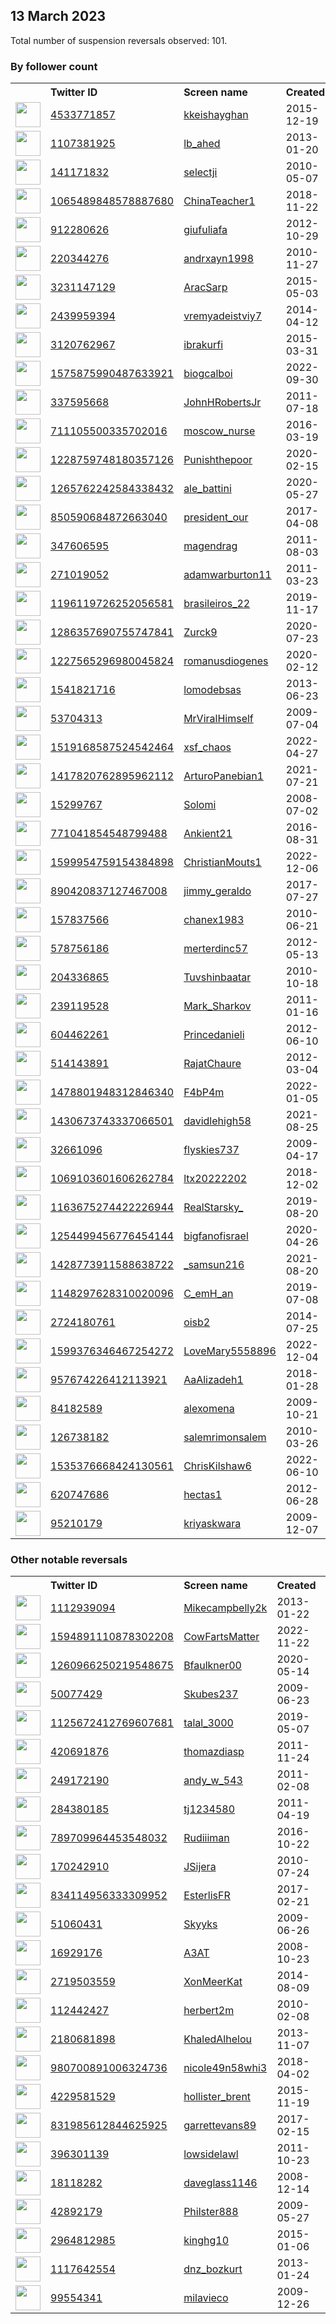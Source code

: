
## 13 March 2023
Total number of suspension reversals observed: 101.

### By follower count
<table><tr><th></th><th align="left">Twitter ID</th><th align="left">Screen name</th>
<th align="left">Created</th><th align="left">Status</th><th align="left">Suspended</th><th align="left">Followers</th>
<tr><td><a href="https://pbs.twimg.com/profile_images/1534544441524031489/lP-Rr9iN_normal.jpg"><img src="https://pbs.twimg.com/profile_images/1534544441524031489/lP-Rr9iN_normal.jpg" width="40px" height="40px" align="center"/></a></td><td><a href="https://twitter.com/intent/user?user_id=4533771857">4533771857</a></td><td><a href="https://twitter.com/kkeishayghan">kkeishayghan</a></td><td>2015-12-19</td><td align="center"></td><td>2022-12-31</td><td>13500</td></tr>
<tr><td><a href="https://pbs.twimg.com/profile_images/1306204034802626562/8MmWimLh_normal.jpg"><img src="https://pbs.twimg.com/profile_images/1306204034802626562/8MmWimLh_normal.jpg" width="40px" height="40px" align="center"/></a></td><td><a href="https://twitter.com/intent/user?user_id=1107381925">1107381925</a></td><td><a href="https://twitter.com/lb_ahed">lb_ahed</a></td><td>2013-01-20</td><td align="center"></td><td>2022-10-06</td><td>9141</td></tr>
<tr><td><a href="https://pbs.twimg.com/profile_images/1634638949573591040/sQZbvmrd_normal.jpg"><img src="https://pbs.twimg.com/profile_images/1634638949573591040/sQZbvmrd_normal.jpg" width="40px" height="40px" align="center"/></a></td><td><a href="https://twitter.com/intent/user?user_id=141171832">141171832</a></td><td><a href="https://twitter.com/selectji">selectji</a></td><td>2010-05-07</td><td align="center"></td><td></td><td>7531</td></tr>
<tr><td><a href="https://pbs.twimg.com/profile_images/1342463598032015360/fBt4hlwu_normal.jpg"><img src="https://pbs.twimg.com/profile_images/1342463598032015360/fBt4hlwu_normal.jpg" width="40px" height="40px" align="center"/></a></td><td><a href="https://twitter.com/intent/user?user_id=1065489848578887680">1065489848578887680</a></td><td><a href="https://twitter.com/ChinaTeacher1">ChinaTeacher1</a></td><td>2018-11-22</td><td align="center"></td><td>2022-11-18</td><td>5981</td></tr>
<tr><td><a href="https://pbs.twimg.com/profile_images/1119962652363542528/FHq-YwmM_normal.jpg"><img src="https://pbs.twimg.com/profile_images/1119962652363542528/FHq-YwmM_normal.jpg" width="40px" height="40px" align="center"/></a></td><td><a href="https://twitter.com/intent/user?user_id=912280626">912280626</a></td><td><a href="https://twitter.com/giufuliafa">giufuliafa</a></td><td>2012-10-29</td><td align="center"></td><td>2022-12-29</td><td>3393</td></tr>
<tr><td><a href="https://pbs.twimg.com/profile_images/1564343232691044354/rgn44umR_normal.jpg"><img src="https://pbs.twimg.com/profile_images/1564343232691044354/rgn44umR_normal.jpg" width="40px" height="40px" align="center"/></a></td><td><a href="https://twitter.com/intent/user?user_id=220344276">220344276</a></td><td><a href="https://twitter.com/andrxayn1998">andrxayn1998</a></td><td>2010-11-27</td><td align="center"></td><td>2023-02-22</td><td>2495</td></tr>
<tr><td><a href="https://pbs.twimg.com/profile_images/1430620803050115072/AWh2WDMJ_normal.jpg"><img src="https://pbs.twimg.com/profile_images/1430620803050115072/AWh2WDMJ_normal.jpg" width="40px" height="40px" align="center"/></a></td><td><a href="https://twitter.com/intent/user?user_id=3231147129">3231147129</a></td><td><a href="https://twitter.com/AracSarp">AracSarp</a></td><td>2015-05-03</td><td align="center"></td><td>2022-12-13</td><td>1741</td></tr>
<tr><td><a href="https://pbs.twimg.com/profile_images/1209005616632651777/RxfGxUQp_normal.jpg"><img src="https://pbs.twimg.com/profile_images/1209005616632651777/RxfGxUQp_normal.jpg" width="40px" height="40px" align="center"/></a></td><td><a href="https://twitter.com/intent/user?user_id=2439959394">2439959394</a></td><td><a href="https://twitter.com/vremyadeistviy7">vremyadeistviy7</a></td><td>2014-04-12</td><td align="center"></td><td>2022-08-02</td><td>1550</td></tr>
<tr><td><a href="https://pbs.twimg.com/profile_images/1292860074696880129/1Ps9edmi_normal.jpg"><img src="https://pbs.twimg.com/profile_images/1292860074696880129/1Ps9edmi_normal.jpg" width="40px" height="40px" align="center"/></a></td><td><a href="https://twitter.com/intent/user?user_id=3120762967">3120762967</a></td><td><a href="https://twitter.com/ibrakurfi">ibrakurfi</a></td><td>2015-03-31</td><td align="center"></td><td>2023-03-04</td><td>1528</td></tr>
<tr><td><a href="https://pbs.twimg.com/profile_images/1581036186608406529/wr0amWVm_normal.jpg"><img src="https://pbs.twimg.com/profile_images/1581036186608406529/wr0amWVm_normal.jpg" width="40px" height="40px" align="center"/></a></td><td><a href="https://twitter.com/intent/user?user_id=1575875990487633921">1575875990487633921</a></td><td><a href="https://twitter.com/biogcalboi">biogcalboi</a></td><td>2022-09-30</td><td align="center"></td><td>2022-10-21</td><td>1517</td></tr>
<tr><td><a href="https://pbs.twimg.com/profile_images/1363652674068107268/ea2N7y5i_normal.jpg"><img src="https://pbs.twimg.com/profile_images/1363652674068107268/ea2N7y5i_normal.jpg" width="40px" height="40px" align="center"/></a></td><td><a href="https://twitter.com/intent/user?user_id=337595668">337595668</a></td><td><a href="https://twitter.com/JohnHRobertsJr">JohnHRobertsJr</a></td><td>2011-07-18</td><td align="center"></td><td></td><td>1017</td></tr>
<tr><td><a href="https://pbs.twimg.com/profile_images/1626610621901950976/-G4FYhFm_normal.jpg"><img src="https://pbs.twimg.com/profile_images/1626610621901950976/-G4FYhFm_normal.jpg" width="40px" height="40px" align="center"/></a></td><td><a href="https://twitter.com/intent/user?user_id=711105500335702016">711105500335702016</a></td><td><a href="https://twitter.com/moscow_nurse">moscow_nurse</a></td><td>2016-03-19</td><td align="center"></td><td>2023-03-12</td><td>902</td></tr>
<tr><td><a href="https://pbs.twimg.com/profile_images/1338710652165230599/6EPihRag_normal.jpg"><img src="https://pbs.twimg.com/profile_images/1338710652165230599/6EPihRag_normal.jpg" width="40px" height="40px" align="center"/></a></td><td><a href="https://twitter.com/intent/user?user_id=1228759748180357126">1228759748180357126</a></td><td><a href="https://twitter.com/Punishthepoor">Punishthepoor</a></td><td>2020-02-15</td><td align="center"></td><td></td><td>863</td></tr>
<tr><td><a href="https://pbs.twimg.com/profile_images/1280177567828492293/4mS_Phe8_normal.jpg"><img src="https://pbs.twimg.com/profile_images/1280177567828492293/4mS_Phe8_normal.jpg" width="40px" height="40px" align="center"/></a></td><td><a href="https://twitter.com/intent/user?user_id=1265762242584338432">1265762242584338432</a></td><td><a href="https://twitter.com/ale_battini">ale_battini</a></td><td>2020-05-27</td><td align="center"></td><td>2022-06-17</td><td>840</td></tr>
<tr><td><a href="https://pbs.twimg.com/profile_images/1623873500321656833/8goNBo3X_normal.jpg"><img src="https://pbs.twimg.com/profile_images/1623873500321656833/8goNBo3X_normal.jpg" width="40px" height="40px" align="center"/></a></td><td><a href="https://twitter.com/intent/user?user_id=850590684872663040">850590684872663040</a></td><td><a href="https://twitter.com/president_our">president_our</a></td><td>2017-04-08</td><td align="center"></td><td>2023-03-04</td><td>739</td></tr>
<tr><td><a href="https://pbs.twimg.com/profile_images/1268062763282202624/eGbUQeIa_normal.jpg"><img src="https://pbs.twimg.com/profile_images/1268062763282202624/eGbUQeIa_normal.jpg" width="40px" height="40px" align="center"/></a></td><td><a href="https://twitter.com/intent/user?user_id=347606595">347606595</a></td><td><a href="https://twitter.com/magendrag">magendrag</a></td><td>2011-08-03</td><td align="center"></td><td></td><td>658</td></tr>
<tr><td><a href="https://pbs.twimg.com/profile_images/1049718896532570112/e2VqyHlo_normal.jpg"><img src="https://pbs.twimg.com/profile_images/1049718896532570112/e2VqyHlo_normal.jpg" width="40px" height="40px" align="center"/></a></td><td><a href="https://twitter.com/intent/user?user_id=271019052">271019052</a></td><td><a href="https://twitter.com/adamwarburton11">adamwarburton11</a></td><td>2011-03-23</td><td align="center">🔒</td><td>2022-06-23</td><td>447</td></tr>
<tr><td><a href="https://pbs.twimg.com/profile_images/1494123751763492864/kw1wJ1yi_normal.jpg"><img src="https://pbs.twimg.com/profile_images/1494123751763492864/kw1wJ1yi_normal.jpg" width="40px" height="40px" align="center"/></a></td><td><a href="https://twitter.com/intent/user?user_id=1196119726252056581">1196119726252056581</a></td><td><a href="https://twitter.com/brasileiros_22">brasileiros_22</a></td><td>2019-11-17</td><td align="center"></td><td>2022-10-14</td><td>431</td></tr>
<tr><td><a href="https://pbs.twimg.com/profile_images/1495990305337888769/E4AmuFSX_normal.jpg"><img src="https://pbs.twimg.com/profile_images/1495990305337888769/E4AmuFSX_normal.jpg" width="40px" height="40px" align="center"/></a></td><td><a href="https://twitter.com/intent/user?user_id=1286357690755747841">1286357690755747841</a></td><td><a href="https://twitter.com/Zurck9">Zurck9</a></td><td>2020-07-23</td><td align="center"></td><td>2022-03-06</td><td>365</td></tr>
<tr><td><a href="https://pbs.twimg.com/profile_images/1300422309975556098/9Kwt3vlR_normal.jpg"><img src="https://pbs.twimg.com/profile_images/1300422309975556098/9Kwt3vlR_normal.jpg" width="40px" height="40px" align="center"/></a></td><td><a href="https://twitter.com/intent/user?user_id=1227565296980045824">1227565296980045824</a></td><td><a href="https://twitter.com/romanusdiogenes">romanusdiogenes</a></td><td>2020-02-12</td><td align="center"></td><td></td><td>291</td></tr>
<tr><td><a href="https://pbs.twimg.com/profile_images/1333283166002569216/iH6gmKlm_normal.jpg"><img src="https://pbs.twimg.com/profile_images/1333283166002569216/iH6gmKlm_normal.jpg" width="40px" height="40px" align="center"/></a></td><td><a href="https://twitter.com/intent/user?user_id=1541821716">1541821716</a></td><td><a href="https://twitter.com/lomodebsas">lomodebsas</a></td><td>2013-06-23</td><td align="center"></td><td></td><td>268</td></tr>
<tr><td><a href="https://pbs.twimg.com/profile_images/1494331846783430668/6SsMFZj9_normal.jpg"><img src="https://pbs.twimg.com/profile_images/1494331846783430668/6SsMFZj9_normal.jpg" width="40px" height="40px" align="center"/></a></td><td><a href="https://twitter.com/intent/user?user_id=53704313">53704313</a></td><td><a href="https://twitter.com/MrViralHimself">MrViralHimself</a></td><td>2009-07-04</td><td align="center"></td><td>2022-03-31</td><td>246</td></tr>
<tr><td><a href="https://pbs.twimg.com/profile_images/1519169118804471808/YViZ4NOV_normal.jpg"><img src="https://pbs.twimg.com/profile_images/1519169118804471808/YViZ4NOV_normal.jpg" width="40px" height="40px" align="center"/></a></td><td><a href="https://twitter.com/intent/user?user_id=1519168587524542464">1519168587524542464</a></td><td><a href="https://twitter.com/xsf_chaos">xsf_chaos</a></td><td>2022-04-27</td><td align="center"></td><td>2022-12-26</td><td>211</td></tr>
<tr><td><a href="https://pbs.twimg.com/profile_images/1554182498955010048/NQuYIPIm_normal.jpg"><img src="https://pbs.twimg.com/profile_images/1554182498955010048/NQuYIPIm_normal.jpg" width="40px" height="40px" align="center"/></a></td><td><a href="https://twitter.com/intent/user?user_id=1417820762895962112">1417820762895962112</a></td><td><a href="https://twitter.com/ArturoPanebian1">ArturoPanebian1</a></td><td>2021-07-21</td><td align="center"></td><td>2022-11-16</td><td>189</td></tr>
<tr><td><a href="https://pbs.twimg.com/profile_images/378800000294730583/fbabc4efa362cf8047e3af19b917729d_normal.jpeg"><img src="https://pbs.twimg.com/profile_images/378800000294730583/fbabc4efa362cf8047e3af19b917729d_normal.jpeg" width="40px" height="40px" align="center"/></a></td><td><a href="https://twitter.com/intent/user?user_id=15299767">15299767</a></td><td><a href="https://twitter.com/Solomi">Solomi</a></td><td>2008-07-02</td><td align="center"></td><td>2022-09-07</td><td>167</td></tr>
<tr><td><a href="https://pbs.twimg.com/profile_images/1320514141614911488/DEshOZu8_normal.jpg"><img src="https://pbs.twimg.com/profile_images/1320514141614911488/DEshOZu8_normal.jpg" width="40px" height="40px" align="center"/></a></td><td><a href="https://twitter.com/intent/user?user_id=771041854548799488">771041854548799488</a></td><td><a href="https://twitter.com/Ankient21">Ankient21</a></td><td>2016-08-31</td><td align="center"></td><td></td><td>158</td></tr>
<tr><td><a href="https://pbs.twimg.com/profile_images/1622636331808456734/KbZ38mXH_normal.jpg"><img src="https://pbs.twimg.com/profile_images/1622636331808456734/KbZ38mXH_normal.jpg" width="40px" height="40px" align="center"/></a></td><td><a href="https://twitter.com/intent/user?user_id=1599954759154384898">1599954759154384898</a></td><td><a href="https://twitter.com/ChristianMouts1">ChristianMouts1</a></td><td>2022-12-06</td><td align="center"></td><td>2023-02-28</td><td>155</td></tr>
<tr><td><a href="https://pbs.twimg.com/profile_images/1283405934757400580/ev-JfXYb_normal.jpg"><img src="https://pbs.twimg.com/profile_images/1283405934757400580/ev-JfXYb_normal.jpg" width="40px" height="40px" align="center"/></a></td><td><a href="https://twitter.com/intent/user?user_id=890420837127467008">890420837127467008</a></td><td><a href="https://twitter.com/jimmy_geraldo">jimmy_geraldo</a></td><td>2017-07-27</td><td align="center"></td><td></td><td>138</td></tr>
<tr><td><a href="https://pbs.twimg.com/profile_images/1185517754809507841/r9tMDGZ__normal.jpg"><img src="https://pbs.twimg.com/profile_images/1185517754809507841/r9tMDGZ__normal.jpg" width="40px" height="40px" align="center"/></a></td><td><a href="https://twitter.com/intent/user?user_id=157837566">157837566</a></td><td><a href="https://twitter.com/chanex1983">chanex1983</a></td><td>2010-06-21</td><td align="center"></td><td>2023-03-01</td><td>127</td></tr>
<tr><td><a href="https://pbs.twimg.com/profile_images/796829228893356033/qPM3Yqvk_normal.jpg"><img src="https://pbs.twimg.com/profile_images/796829228893356033/qPM3Yqvk_normal.jpg" width="40px" height="40px" align="center"/></a></td><td><a href="https://twitter.com/intent/user?user_id=578756186">578756186</a></td><td><a href="https://twitter.com/merterdinc57">merterdinc57</a></td><td>2012-05-13</td><td align="center"></td><td>2022-06-27</td><td>117</td></tr>
<tr><td><a href="https://pbs.twimg.com/profile_images/924069759745798144/mLb4NfBy_normal.jpg"><img src="https://pbs.twimg.com/profile_images/924069759745798144/mLb4NfBy_normal.jpg" width="40px" height="40px" align="center"/></a></td><td><a href="https://twitter.com/intent/user?user_id=204336865">204336865</a></td><td><a href="https://twitter.com/Tuvshinbaatar">Tuvshinbaatar</a></td><td>2010-10-18</td><td align="center"></td><td>2022-05-10</td><td>114</td></tr>
<tr><td><a href="https://pbs.twimg.com/profile_images/1378879676840566785/sgmQ_J2n_normal.jpg"><img src="https://pbs.twimg.com/profile_images/1378879676840566785/sgmQ_J2n_normal.jpg" width="40px" height="40px" align="center"/></a></td><td><a href="https://twitter.com/intent/user?user_id=239119528">239119528</a></td><td><a href="https://twitter.com/Mark_Sharkov">Mark_Sharkov</a></td><td>2011-01-16</td><td align="center"></td><td>2023-02-23</td><td>97</td></tr>
<tr><td><a href="https://pbs.twimg.com/profile_images/1170621265729572864/hH2G4aGx_normal.jpg"><img src="https://pbs.twimg.com/profile_images/1170621265729572864/hH2G4aGx_normal.jpg" width="40px" height="40px" align="center"/></a></td><td><a href="https://twitter.com/intent/user?user_id=604462261">604462261</a></td><td><a href="https://twitter.com/Princedanieli">Princedanieli</a></td><td>2012-06-10</td><td align="center"></td><td>2022-10-19</td><td>83</td></tr>
<tr><td><a href="https://pbs.twimg.com/profile_images/1513895054858850313/c1VaIvVk_normal.jpg"><img src="https://pbs.twimg.com/profile_images/1513895054858850313/c1VaIvVk_normal.jpg" width="40px" height="40px" align="center"/></a></td><td><a href="https://twitter.com/intent/user?user_id=514143891">514143891</a></td><td><a href="https://twitter.com/RajatChaure">RajatChaure</a></td><td>2012-03-04</td><td align="center"></td><td>2023-01-03</td><td>77</td></tr>
<tr><td><a href="https://pbs.twimg.com/profile_images/1483617833334550531/HQeAhATw_normal.jpg"><img src="https://pbs.twimg.com/profile_images/1483617833334550531/HQeAhATw_normal.jpg" width="40px" height="40px" align="center"/></a></td><td><a href="https://twitter.com/intent/user?user_id=1478801948312846340">1478801948312846340</a></td><td><a href="https://twitter.com/F4bP4m">F4bP4m</a></td><td>2022-01-05</td><td align="center"></td><td>2022-03-09</td><td>75</td></tr>
<tr><td><a href="https://pbs.twimg.com/profile_images/1430931820967718912/OqC4f__S_normal.jpg"><img src="https://pbs.twimg.com/profile_images/1430931820967718912/OqC4f__S_normal.jpg" width="40px" height="40px" align="center"/></a></td><td><a href="https://twitter.com/intent/user?user_id=1430673743337066501">1430673743337066501</a></td><td><a href="https://twitter.com/davidlehigh58">davidlehigh58</a></td><td>2021-08-25</td><td align="center">🔒</td><td></td><td>71</td></tr>
<tr><td><a href="https://pbs.twimg.com/profile_images/1570229591897169921/z_Uj8sE__normal.jpg"><img src="https://pbs.twimg.com/profile_images/1570229591897169921/z_Uj8sE__normal.jpg" width="40px" height="40px" align="center"/></a></td><td><a href="https://twitter.com/intent/user?user_id=32661096">32661096</a></td><td><a href="https://twitter.com/flyskies737">flyskies737</a></td><td>2009-04-17</td><td align="center">🔒</td><td>2022-12-11</td><td>60</td></tr>
<tr><td><a href="https://pbs.twimg.com/profile_images/1506031637112684544/z0RnKb9d_normal.jpg"><img src="https://pbs.twimg.com/profile_images/1506031637112684544/z0RnKb9d_normal.jpg" width="40px" height="40px" align="center"/></a></td><td><a href="https://twitter.com/intent/user?user_id=1069103601606262784">1069103601606262784</a></td><td><a href="https://twitter.com/ltx20222202">ltx20222202</a></td><td>2018-12-02</td><td align="center"></td><td>2022-11-02</td><td>56</td></tr>
<tr><td><a href="https://pbs.twimg.com/profile_images/1185816322787164161/gSm7ckcy_normal.jpg"><img src="https://pbs.twimg.com/profile_images/1185816322787164161/gSm7ckcy_normal.jpg" width="40px" height="40px" align="center"/></a></td><td><a href="https://twitter.com/intent/user?user_id=1163675274422226944">1163675274422226944</a></td><td><a href="https://twitter.com/RealStarsky_">RealStarsky_</a></td><td>2019-08-20</td><td align="center">🔒</td><td>2022-12-25</td><td>49</td></tr>
<tr><td><a href="https://pbs.twimg.com/profile_images/1410468364988780544/wTkNhUVE_normal.jpg"><img src="https://pbs.twimg.com/profile_images/1410468364988780544/wTkNhUVE_normal.jpg" width="40px" height="40px" align="center"/></a></td><td><a href="https://twitter.com/intent/user?user_id=1254499456776454144">1254499456776454144</a></td><td><a href="https://twitter.com/bigfanofisrael">bigfanofisrael</a></td><td>2020-04-26</td><td align="center"></td><td>2022-10-04</td><td>49</td></tr>
<tr><td><a href="https://pbs.twimg.com/profile_images/1634273219556397064/oqyJ4GL9_normal.jpg"><img src="https://pbs.twimg.com/profile_images/1634273219556397064/oqyJ4GL9_normal.jpg" width="40px" height="40px" align="center"/></a></td><td><a href="https://twitter.com/intent/user?user_id=1428773911588638722">1428773911588638722</a></td><td><a href="https://twitter.com/_samsun216">_samsun216</a></td><td>2021-08-20</td><td align="center">🔒</td><td>2023-02-04</td><td>46</td></tr>
<tr><td><a href="https://pbs.twimg.com/profile_images/1520480723093925897/Fal8M5nC_normal.jpg"><img src="https://pbs.twimg.com/profile_images/1520480723093925897/Fal8M5nC_normal.jpg" width="40px" height="40px" align="center"/></a></td><td><a href="https://twitter.com/intent/user?user_id=1148297628310020096">1148297628310020096</a></td><td><a href="https://twitter.com/C_emH_an">C_emH_an</a></td><td>2019-07-08</td><td align="center"></td><td>2022-07-21</td><td>44</td></tr>
<tr><td><a href="https://pbs.twimg.com/profile_images/1019535889549193216/yJyQkdlQ_normal.jpg"><img src="https://pbs.twimg.com/profile_images/1019535889549193216/yJyQkdlQ_normal.jpg" width="40px" height="40px" align="center"/></a></td><td><a href="https://twitter.com/intent/user?user_id=2724180761">2724180761</a></td><td><a href="https://twitter.com/oisb2">oisb2</a></td><td>2014-07-25</td><td align="center">🔒</td><td></td><td>41</td></tr>
<tr><td><a href="https://pbs.twimg.com/profile_images/1599379282895192065/XmOr823S_normal.jpg"><img src="https://pbs.twimg.com/profile_images/1599379282895192065/XmOr823S_normal.jpg" width="40px" height="40px" align="center"/></a></td><td><a href="https://twitter.com/intent/user?user_id=1599376346467254272">1599376346467254272</a></td><td><a href="https://twitter.com/LoveMary5558896">LoveMary5558896</a></td><td>2022-12-04</td><td align="center"></td><td>2022-12-28</td><td>40</td></tr>
<tr><td><a href="https://pbs.twimg.com/profile_images/1629902058139574273/quWr8se1_normal.jpg"><img src="https://pbs.twimg.com/profile_images/1629902058139574273/quWr8se1_normal.jpg" width="40px" height="40px" align="center"/></a></td><td><a href="https://twitter.com/intent/user?user_id=957674226412113921">957674226412113921</a></td><td><a href="https://twitter.com/AaAlizadeh1">AaAlizadeh1</a></td><td>2018-01-28</td><td align="center"></td><td>2023-02-20</td><td>39</td></tr>
<tr><td><a href="https://pbs.twimg.com/profile_images/1350102388288479235/icAyxfMa_normal.jpg"><img src="https://pbs.twimg.com/profile_images/1350102388288479235/icAyxfMa_normal.jpg" width="40px" height="40px" align="center"/></a></td><td><a href="https://twitter.com/intent/user?user_id=84182589">84182589</a></td><td><a href="https://twitter.com/alexomena">alexomena</a></td><td>2009-10-21</td><td align="center"></td><td>2022-07-19</td><td>35</td></tr>
<tr><td><a href="https://pbs.twimg.com/profile_images/1060769689884856320/-Fn5QLhN_normal.jpg"><img src="https://pbs.twimg.com/profile_images/1060769689884856320/-Fn5QLhN_normal.jpg" width="40px" height="40px" align="center"/></a></td><td><a href="https://twitter.com/intent/user?user_id=126738182">126738182</a></td><td><a href="https://twitter.com/salemrimonsalem">salemrimonsalem</a></td><td>2010-03-26</td><td align="center"></td><td>2023-01-03</td><td>28</td></tr>
<tr><td><a href="https://pbs.twimg.com/profile_images/1535376762250711041/R0Isz6RX_normal.png"><img src="https://pbs.twimg.com/profile_images/1535376762250711041/R0Isz6RX_normal.png" width="40px" height="40px" align="center"/></a></td><td><a href="https://twitter.com/intent/user?user_id=1535376668424130561">1535376668424130561</a></td><td><a href="https://twitter.com/ChrisKilshaw6">ChrisKilshaw6</a></td><td>2022-06-10</td><td align="center"></td><td>2022-09-18</td><td>27</td></tr>
<tr><td><a href="https://pbs.twimg.com/profile_images/1037668366322950144/Ota_WXUM_normal.jpg"><img src="https://pbs.twimg.com/profile_images/1037668366322950144/Ota_WXUM_normal.jpg" width="40px" height="40px" align="center"/></a></td><td><a href="https://twitter.com/intent/user?user_id=620747686">620747686</a></td><td><a href="https://twitter.com/hectas1">hectas1</a></td><td>2012-06-28</td><td align="center"></td><td>2022-12-12</td><td>19</td></tr>
<tr><td><a href="https://abs.twimg.com/sticky/default_profile_images/default_profile_normal.png"><img src="https://abs.twimg.com/sticky/default_profile_images/default_profile_normal.png" width="40px" height="40px" align="center"/></a></td><td><a href="https://twitter.com/intent/user?user_id=95210179">95210179</a></td><td><a href="https://twitter.com/kriyaskwara">kriyaskwara</a></td><td>2009-12-07</td><td align="center"></td><td>2022-11-22</td><td>15</td></tr>
</table>

### Other notable reversals
<table><tr><th></th><th align="left">Twitter ID</th><th align="left">Screen name</th>
<th align="left">Created</th><th align="left">Status</th><th align="left">Suspended</th><th align="left">Followers</th>
<tr><td><a href="https://pbs.twimg.com/profile_images/927133163209482240/aPCR_n_8_normal.jpg"><img src="https://pbs.twimg.com/profile_images/927133163209482240/aPCR_n_8_normal.jpg" width="40px" height="40px" align="center"/></a></td><td><a href="https://twitter.com/intent/user?user_id=1112939094">1112939094</a></td><td><a href="https://twitter.com/Mikecampbelly2k">Mikecampbelly2k</a></td><td>2013-01-22</td><td align="center"></td><td>2023-03-02</td><td>0</td></tr>
<tr><td><a href="https://pbs.twimg.com/profile_images/1594895527014899714/p3mJtScN_normal.jpg"><img src="https://pbs.twimg.com/profile_images/1594895527014899714/p3mJtScN_normal.jpg" width="40px" height="40px" align="center"/></a></td><td><a href="https://twitter.com/intent/user?user_id=1594891110878302208">1594891110878302208</a></td><td><a href="https://twitter.com/CowFartsMatter">CowFartsMatter</a></td><td>2022-11-22</td><td align="center"></td><td>2022-12-16</td><td>0</td></tr>
<tr><td><a href="https://pbs.twimg.com/profile_images/1260969958823137281/S3VFSHWE_normal.jpg"><img src="https://pbs.twimg.com/profile_images/1260969958823137281/S3VFSHWE_normal.jpg" width="40px" height="40px" align="center"/></a></td><td><a href="https://twitter.com/intent/user?user_id=1260966250219548675">1260966250219548675</a></td><td><a href="https://twitter.com/Bfaulkner00">Bfaulkner00</a></td><td>2020-05-14</td><td align="center">🔒</td><td>2023-02-09</td><td>0</td></tr>
<tr><td><a href="https://pbs.twimg.com/profile_images/1761856514/the-quarreymen_normal.jpg"><img src="https://pbs.twimg.com/profile_images/1761856514/the-quarreymen_normal.jpg" width="40px" height="40px" align="center"/></a></td><td><a href="https://twitter.com/intent/user?user_id=50077429">50077429</a></td><td><a href="https://twitter.com/Skubes237">Skubes237</a></td><td>2009-06-23</td><td align="center">🔒</td><td>2023-02-10</td><td>0</td></tr>
<tr><td><a href="https://pbs.twimg.com/profile_images/1507829967064817665/xNPQSQkf_normal.jpg"><img src="https://pbs.twimg.com/profile_images/1507829967064817665/xNPQSQkf_normal.jpg" width="40px" height="40px" align="center"/></a></td><td><a href="https://twitter.com/intent/user?user_id=1125672412769607681">1125672412769607681</a></td><td><a href="https://twitter.com/talal_3000">talal_3000</a></td><td>2019-05-07</td><td align="center"></td><td>2022-12-08</td><td>0</td></tr>
<tr><td><a href="https://pbs.twimg.com/profile_images/2956917396/1af852189253ee83b0ff2f3d0ab07544_normal.jpeg"><img src="https://pbs.twimg.com/profile_images/2956917396/1af852189253ee83b0ff2f3d0ab07544_normal.jpeg" width="40px" height="40px" align="center"/></a></td><td><a href="https://twitter.com/intent/user?user_id=420691876">420691876</a></td><td><a href="https://twitter.com/thomazdiasp">thomazdiasp</a></td><td>2011-11-24</td><td align="center"></td><td>2023-02-10</td><td>0</td></tr>
<tr><td><a href="https://pbs.twimg.com/profile_images/1081220182083817475/GnAUufYk_normal.jpg"><img src="https://pbs.twimg.com/profile_images/1081220182083817475/GnAUufYk_normal.jpg" width="40px" height="40px" align="center"/></a></td><td><a href="https://twitter.com/intent/user?user_id=249172190">249172190</a></td><td><a href="https://twitter.com/andy_w_543">andy_w_543</a></td><td>2011-02-08</td><td align="center">🔒</td><td>2023-02-09</td><td>6</td></tr>
<tr><td><a href="https://abs.twimg.com/sticky/default_profile_images/default_profile_normal.png"><img src="https://abs.twimg.com/sticky/default_profile_images/default_profile_normal.png" width="40px" height="40px" align="center"/></a></td><td><a href="https://twitter.com/intent/user?user_id=284380185">284380185</a></td><td><a href="https://twitter.com/tj1234580">tj1234580</a></td><td>2011-04-19</td><td align="center">🔒</td><td>2023-02-09</td><td>3</td></tr>
<tr><td><a href="https://abs.twimg.com/sticky/default_profile_images/default_profile_normal.png"><img src="https://abs.twimg.com/sticky/default_profile_images/default_profile_normal.png" width="40px" height="40px" align="center"/></a></td><td><a href="https://twitter.com/intent/user?user_id=789709964453548032">789709964453548032</a></td><td><a href="https://twitter.com/Rudiiiman">Rudiiiman</a></td><td>2016-10-22</td><td align="center"></td><td>2023-02-09</td><td>1</td></tr>
<tr><td><a href="https://pbs.twimg.com/profile_images/1580646800184188930/3JSWSVGD_normal.jpg"><img src="https://pbs.twimg.com/profile_images/1580646800184188930/3JSWSVGD_normal.jpg" width="40px" height="40px" align="center"/></a></td><td><a href="https://twitter.com/intent/user?user_id=170242910">170242910</a></td><td><a href="https://twitter.com/JSijera">JSijera</a></td><td>2010-07-24</td><td align="center">🔒</td><td>2023-02-09</td><td>0</td></tr>
<tr><td><a href="https://abs.twimg.com/sticky/default_profile_images/default_profile_normal.png"><img src="https://abs.twimg.com/sticky/default_profile_images/default_profile_normal.png" width="40px" height="40px" align="center"/></a></td><td><a href="https://twitter.com/intent/user?user_id=834114956333309952">834114956333309952</a></td><td><a href="https://twitter.com/EsterlisFR">EsterlisFR</a></td><td>2017-02-21</td><td align="center">🔒</td><td>2023-02-09</td><td>1</td></tr>
<tr><td><a href="https://abs.twimg.com/sticky/default_profile_images/default_profile_normal.png"><img src="https://abs.twimg.com/sticky/default_profile_images/default_profile_normal.png" width="40px" height="40px" align="center"/></a></td><td><a href="https://twitter.com/intent/user?user_id=51060431">51060431</a></td><td><a href="https://twitter.com/Skyyks">Skyyks</a></td><td>2009-06-26</td><td align="center"></td><td>2023-02-10</td><td>2</td></tr>
<tr><td><a href="https://pbs.twimg.com/profile_images/1588193658292948994/dce6d84I_normal.jpg"><img src="https://pbs.twimg.com/profile_images/1588193658292948994/dce6d84I_normal.jpg" width="40px" height="40px" align="center"/></a></td><td><a href="https://twitter.com/intent/user?user_id=16929176">16929176</a></td><td><a href="https://twitter.com/A3AT">A3AT</a></td><td>2008-10-23</td><td align="center"></td><td>2023-02-09</td><td>6</td></tr>
<tr><td><a href="https://abs.twimg.com/sticky/default_profile_images/default_profile_normal.png"><img src="https://abs.twimg.com/sticky/default_profile_images/default_profile_normal.png" width="40px" height="40px" align="center"/></a></td><td><a href="https://twitter.com/intent/user?user_id=2719503559">2719503559</a></td><td><a href="https://twitter.com/XonMeerKat">XonMeerKat</a></td><td>2014-08-09</td><td align="center"></td><td>2023-02-10</td><td>1</td></tr>
<tr><td><a href="https://abs.twimg.com/sticky/default_profile_images/default_profile_normal.png"><img src="https://abs.twimg.com/sticky/default_profile_images/default_profile_normal.png" width="40px" height="40px" align="center"/></a></td><td><a href="https://twitter.com/intent/user?user_id=112442427">112442427</a></td><td><a href="https://twitter.com/herbert2m">herbert2m</a></td><td>2010-02-08</td><td align="center"></td><td>2023-02-09</td><td>9</td></tr>
<tr><td><a href="https://pbs.twimg.com/profile_images/1609115666660921345/k07Dybhn_normal.jpg"><img src="https://pbs.twimg.com/profile_images/1609115666660921345/k07Dybhn_normal.jpg" width="40px" height="40px" align="center"/></a></td><td><a href="https://twitter.com/intent/user?user_id=2180681898">2180681898</a></td><td><a href="https://twitter.com/KhaledAlhelou">KhaledAlhelou</a></td><td>2013-11-07</td><td align="center"></td><td>2023-02-10</td><td>4</td></tr>
<tr><td><a href="https://pbs.twimg.com/profile_images/980702113251590144/tpTaY_h0_normal.jpg"><img src="https://pbs.twimg.com/profile_images/980702113251590144/tpTaY_h0_normal.jpg" width="40px" height="40px" align="center"/></a></td><td><a href="https://twitter.com/intent/user?user_id=980700891006324736">980700891006324736</a></td><td><a href="https://twitter.com/nicole49n58whi3">nicole49n58whi3</a></td><td>2018-04-02</td><td align="center"></td><td>2023-02-10</td><td>6</td></tr>
<tr><td><a href="https://pbs.twimg.com/profile_images/917253790767620096/NUsGFkta_normal.jpg"><img src="https://pbs.twimg.com/profile_images/917253790767620096/NUsGFkta_normal.jpg" width="40px" height="40px" align="center"/></a></td><td><a href="https://twitter.com/intent/user?user_id=4229581529">4229581529</a></td><td><a href="https://twitter.com/hollister_brent">hollister_brent</a></td><td>2015-11-19</td><td align="center"></td><td>2023-02-10</td><td>10</td></tr>
<tr><td><a href="https://abs.twimg.com/sticky/default_profile_images/default_profile_normal.png"><img src="https://abs.twimg.com/sticky/default_profile_images/default_profile_normal.png" width="40px" height="40px" align="center"/></a></td><td><a href="https://twitter.com/intent/user?user_id=831985612844625925">831985612844625925</a></td><td><a href="https://twitter.com/garrettevans89">garrettevans89</a></td><td>2017-02-15</td><td align="center"></td><td>2023-02-10</td><td>4</td></tr>
<tr><td><a href="https://pbs.twimg.com/profile_images/1486795386643632133/Df9UUvwl_normal.jpg"><img src="https://pbs.twimg.com/profile_images/1486795386643632133/Df9UUvwl_normal.jpg" width="40px" height="40px" align="center"/></a></td><td><a href="https://twitter.com/intent/user?user_id=396301139">396301139</a></td><td><a href="https://twitter.com/lowsidelawl">lowsidelawl</a></td><td>2011-10-23</td><td align="center"></td><td>2023-02-10</td><td>6</td></tr>
<tr><td><a href="https://pbs.twimg.com/profile_images/333597329/inconceivable_normal.jpg"><img src="https://pbs.twimg.com/profile_images/333597329/inconceivable_normal.jpg" width="40px" height="40px" align="center"/></a></td><td><a href="https://twitter.com/intent/user?user_id=18118282">18118282</a></td><td><a href="https://twitter.com/daveglass1146">daveglass1146</a></td><td>2008-12-14</td><td align="center"></td><td>2023-02-10</td><td>5</td></tr>
<tr><td><a href="https://pbs.twimg.com/profile_images/833863881982345217/45Y8nfrf_normal.jpg"><img src="https://pbs.twimg.com/profile_images/833863881982345217/45Y8nfrf_normal.jpg" width="40px" height="40px" align="center"/></a></td><td><a href="https://twitter.com/intent/user?user_id=42892179">42892179</a></td><td><a href="https://twitter.com/Philster888">Philster888</a></td><td>2009-05-27</td><td align="center"></td><td>2023-02-10</td><td>9</td></tr>
<tr><td><a href="https://abs.twimg.com/sticky/default_profile_images/default_profile_normal.png"><img src="https://abs.twimg.com/sticky/default_profile_images/default_profile_normal.png" width="40px" height="40px" align="center"/></a></td><td><a href="https://twitter.com/intent/user?user_id=2964812985">2964812985</a></td><td><a href="https://twitter.com/kinghg10">kinghg10</a></td><td>2015-01-06</td><td align="center">🔒</td><td>2023-02-09</td><td>2</td></tr>
<tr><td><a href="https://pbs.twimg.com/profile_images/1581356379037630467/JR9Caixq_normal.jpg"><img src="https://pbs.twimg.com/profile_images/1581356379037630467/JR9Caixq_normal.jpg" width="40px" height="40px" align="center"/></a></td><td><a href="https://twitter.com/intent/user?user_id=1117642554">1117642554</a></td><td><a href="https://twitter.com/dnz_bozkurt">dnz_bozkurt</a></td><td>2013-01-24</td><td align="center"></td><td>2023-02-09</td><td>4</td></tr>
<tr><td><a href="https://pbs.twimg.com/profile_images/593874006/totoro_normal.jpg"><img src="https://pbs.twimg.com/profile_images/593874006/totoro_normal.jpg" width="40px" height="40px" align="center"/></a></td><td><a href="https://twitter.com/intent/user?user_id=99554341">99554341</a></td><td><a href="https://twitter.com/milavieco">milavieco</a></td><td>2009-12-26</td><td align="center">🔒</td><td>2023-02-09</td><td>8</td></tr>
</table>

